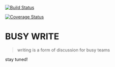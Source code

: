 [![Build Status](https://travis-ci.org/swsnu/swpp17-team1.svg?branch=master)](https://travis-ci.org/swsnu/swpp17-team1)

[![Coverage Status](https://coveralls.io/repos/github/swsnu/swpp17-team1/badge.svg?branch=master)](https://coveralls.io/github/swsnu/swpp17-team1?branch=master)

# BUSY WRITE

> writing is a form of discussion for busy teams

stay tuned!